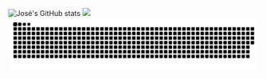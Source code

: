 ![José's GitHub stats](https://github-readme-stats.vercel.app/api?username=josepatobr&show_icons=true&theme=radical)
<img height="180em" src="https://github-readme-stats.vercel.app/api/top-langs/?username=dkshs&theme=midnight-purple&layout=compact&count_private=true&langs_count=5&hide_border=true" />
![Animação da Cobra](./dist/snake.svg)






